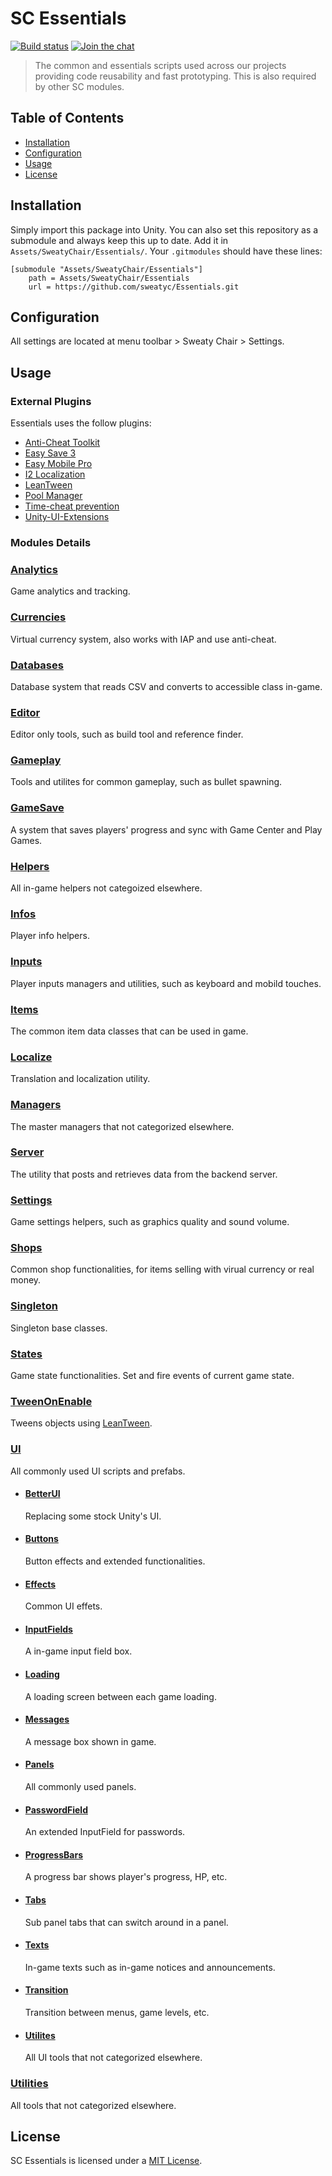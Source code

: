 # SC Essentials
[![Build status](https://ci.appveyor.com/api/projects/status/github/Sweaty-Chair/SC-Essentials?branch=main&svg=true)](https://ci.appveyor.com/project/Sweaty-Chair/Unity-Essentials/branch/main)
[![Join the chat](https://img.shields.io/badge/discord-join-7289DA.svg?logo=discord&longCache=true&style=flat)](https://discord.gg/qwqeBtS)

> The common and essentials scripts used across our projects providing code reusability and fast prototyping. This is also required by other SC modules.

## Table of Contents
- [Installation](#installation)
- [Configuration](#configuration)
- [Usage](#usage)
- [License](#license)

## Installation
Simply import this package into Unity. You can also set this repository as a submodule and always keep this up to date. Add it in `Assets/SweatyChair/Essentials/`. Your `.gitmodules` should have these lines:
```
[submodule "Assets/SweatyChair/Essentials"]
	path = Assets/SweatyChair/Essentials
	url = https://github.com/sweatyc/Essentials.git
```

## Configuration
All settings are located at menu toolbar > Sweaty Chair > Settings.

## Usage

### External Plugins
Essentials uses the follow plugins:
- [Anti-Cheat Toolkit](https://assetstore.unity.com/packages/tools/utilities/anti-cheat-toolkit-10395)
- [Easy Save 3](https://assetstore.unity.com/packages/tools/input-management/easy-save-the-complete-save-load-asset-768)
- [Easy Mobile Pro](https://assetstore.unity.com/packages/tools/input-management/easy-save-the-complete-save-load-asset-768)
- [I2 Localization](https://assetstore.unity.com/packages/tools/localization/i2-localization-14884)
- [LeanTween](https://assetstore.unity.com/packages/tools/animation/leantween-3595)
- [Pool Manager](https://assetstore.unity.com/packages/tools/utilities/poolmanager-1010)
- [Time-cheat prevention](https://assetstore.unity.com/packages/tools/integration/time-cheat-prevention-18984)
- [Unity-UI-Extensions](https://bitbucket.org/UnityUIExtensions/unity-ui-extensions/src/master/)

### Modules Details
### [Analytics](Analytics)
Game analytics and tracking.
### [Currencies](Currencies)
Virtual currency system, also works with IAP and use anti-cheat.
### [Databases](Databases)
Database system that reads CSV and converts to accessible class in-game.
### [Editor](Editor)
Editor only tools, such as build tool and reference finder.
### [Gameplay](Gameplay)
Tools and utilites for common gameplay, such as bullet spawning.
### [GameSave](GameSave)
A system that saves players' progress and sync with Game Center and Play Games.
### [Helpers](Helpers)
All in-game helpers not categoized elsewhere.
### [Infos](Infos)
Player info helpers.
### [Inputs](Inputs)
Player inputs managers and utilities, such as keyboard and mobild touches.
### [Items](Items)
The common item data classes that can be used in game.
### [Localize](Localize)
Translation and localization utility.
### [Managers](Managers)
The master managers that not categorized elsewhere.
### [Server](Server)
The utility that posts and retrieves data from the backend server.
### [Settings](Settings)
Game settings helpers, such as graphics quality and sound volume.
### [Shops](Shops)
Common shop functionalities, for items selling with virual currency or real money.
### [Singleton](Singleton)
Singleton base classes.
### [States](State)
Game state functionalities. Set and fire events of current game state.
### [TweenOnEnable](TweenOnEnable)
Tweens objects using [LeanTween](https://assetstore.unity.com/packages/tools/animation/leantween-3595).
### [UI](UI)
All commonly used UI scripts and prefabs.
  - #### [BetterUI](UI/BetterUI)
    Replacing some stock Unity's UI.
  - #### [Buttons](UI/Buttons)
    Button effects and extended functionalities.
  - #### [Effects](UI/Effects)
    Common UI effets.
  - #### [InputFields](UI/InputFields)
    A in-game input field box.
  - #### [Loading](UI/Loading)
    A loading screen between each game loading.
  - #### [Messages](UI/Messages)
    A message box shown in game.
  - #### [Panels](UI/Panels)
    All commonly used panels.
  - #### [PasswordField](UI/PasswordField)
    An extended InputField for passwords.
  - #### [ProgressBars](UI/ProgressBars)
    A progress bar shows player's progress, HP, etc.
  - #### [Tabs](UI/Tabs)
    Sub panel tabs that can switch around in a panel.
  - #### [Texts](UI/Texts)
    In-game texts such as in-game notices and announcements.
  - #### [Transition](UI/Transition)
    Transition between menus, game levels, etc.
  - #### [Utilites](UI/Utilites)
    All UI tools that not categorized elsewhere.
### [Utilities](Utilities)
All tools that not categorized elsewhere.

## License
SC Essentials is licensed under a [MIT License](https://github.com/Sweaty-Chair/Unity-Essentials/blob/main/LICENSE).